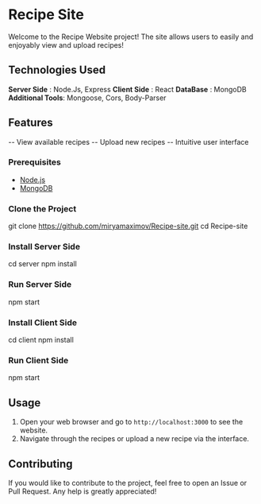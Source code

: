 
# Recipe Site
Welcome to the Recipe Website project! The site allows users to easily and enjoyably view and upload recipes!

## Technologies Used
**Server Side** : Node.Js, Express
**Client Side** : React
**DataBase** : MongoDB
**Additional Tools**: Mongoose, Cors, Body-Parser

## Features
--  View available recipes 
-- Upload new recipes
-- Intuitive user interface

### Prerequisites
- [Node.js](https://nodejs.org/) 
-  [MongoDB](https://www.mongodb.com/) 

### Clone the Project
git clone https://github.com/miryamaximov/Recipe-site.git
cd Recipe-site

### Install Server Side
cd server 
npm install
### Run Server Side
npm start

### Install Client Side
cd client
npm install
### Run Client Side
npm start

## Usage
1.   Open your web browser and go to `http://localhost:3000` to see the website.
2.  Navigate through the recipes or upload a new recipe via the interface.

## Contributing
If you would like to contribute to the project, feel free to open an Issue or Pull Request. Any help is greatly appreciated!
